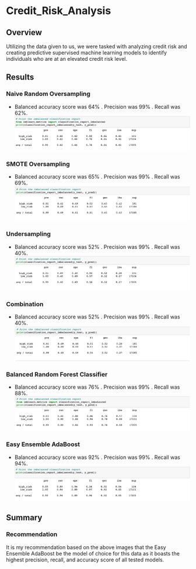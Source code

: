 # Credit_Risk_Analysis
## Overview
Utilizing the data given to us, we were tasked with analyzing credit risk and creating predictive supervised machine learning models to identify individuals who are at an elevated credit risk level. 
## Results
### Naive Random Oversampling
- Balanced accuracy score was 64% . Precision was 99% . Recall was 62%. 
![](images/naive_random.png)
### SMOTE Oversampling
- Balanced accuracy score was 65% . Precision was 99% . Recall was 69%. 
![](images/smote_over.png)
### Undersampling
- Balanced accuracy score was 52% . Precision was 99% . Recall was 40%. 
![](images/undersampling.png)
### Combination
- Balanced accuracy score was 52% . Precision was 99% . Recall was 40%. 
![](images/combination.png)
### Balanced Random Forest Classifier
- Balanced accuracy score was 76% . Precision was 99% . Recall was 88%. 
![](images/random_forest.png)
### Easy Ensemble AdaBoost
- Balanced accuracy score was 92% . Precision was 99% . Recall was 94%. 
![](images/adaboost.png)
## Summary
### Recommendation
It is my recommendation based on the above images that the Easy Ensemble AdaBoost be the model of choice for this data as it boasts the highest precision, recall, and accuracy score of all tested models. 
